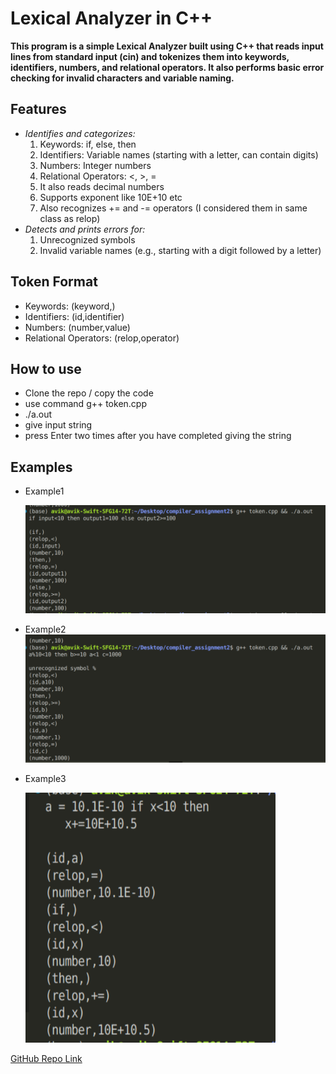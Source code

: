 # Lexical Analyzer in C++
**This program is a simple Lexical Analyzer built using C++ that reads input lines from standard input (cin) and tokenizes them into keywords, identifiers, numbers, and relational operators. It also performs basic error checking for invalid characters and variable naming.**
## Features
   - *Identifies and categorizes:*
       1. Keywords: if, else, then
       2. Identifiers: Variable names (starting with a letter, can contain digits)
       3. Numbers: Integer numbers
       4. Relational Operators: <, >, =
       5. It also reads decimal numbers 
       6. Supports exponent like 10E+10 etc
       7. Also recognizes += and -= operators (I considered them in same class as relop)
   - *Detects and prints errors for:*
       1. Unrecognized symbols
       2. Invalid variable names (e.g., starting with a digit followed by a letter)
       

## Token Format
   - Keywords: (keyword,)
   - Identifiers: (id,identifier)
   - Numbers: (number,value)
   - Relational Operators: (relop,operator)
   
## How to use 
   - Clone the repo / copy the code
   - use command g++ token.cpp
   - ./a.out
   - give input string 
   - press Enter two times after you have completed giving the string
   
## Examples
- Example1

   <img src = "./example1.png" >




- Example2
  <img src = "./example2.png">




- Example3

  <img src = "./example3.png" height = 400 width = 400>
   



[GitHub Repo Link](https://github.com/wanderer1500/Lexical_Analyser/blob/main/token.cpp)
